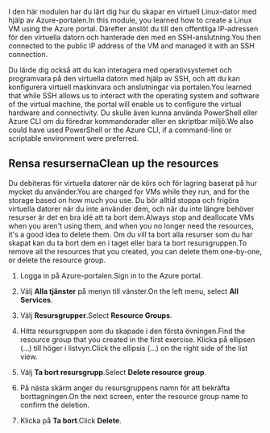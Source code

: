 <span data-ttu-id="36de5-101">I den här modulen har du lärt dig hur du skapar en virtuell Linux-dator med hjälp av Azure-portalen.</span><span class="sxs-lookup"><span data-stu-id="36de5-101">In this module, you learned how to create a Linux VM using the Azure portal.</span></span> <span data-ttu-id="36de5-102">Därefter anslöt du till den offentliga IP-adressen för den virtuella datorn och hanterade den med en SSH-anslutning.</span><span class="sxs-lookup"><span data-stu-id="36de5-102">You then connected to the public IP address of the VM and managed it with an SSH connection.</span></span> 

<span data-ttu-id="36de5-103">Du lärde dig också att du kan interagera med operativsystemet och programvara på den virtuella datorn med hjälp av SSH, och att du kan konfigurera virtuell maskinvara och anslutningar via portalen.</span><span class="sxs-lookup"><span data-stu-id="36de5-103">You learned that while SSH allows us to interact with the operating system and software of the virtual machine, the portal will enable us to configure the virtual hardware and connectivity.</span></span> <span data-ttu-id="36de5-104">Du skulle även kunna använda PowerShell eller Azure CLI om du föredrar kommandorader eller en skriptbar miljö.</span><span class="sxs-lookup"><span data-stu-id="36de5-104">We also could have used PowerShell or the Azure CLI, if a command-line or scriptable environment were preferred.</span></span>

## <a name="clean-up-the-resources"></a><span data-ttu-id="36de5-105">Rensa resurserna</span><span class="sxs-lookup"><span data-stu-id="36de5-105">Clean up the resources</span></span>

<span data-ttu-id="36de5-106">Du debiteras för virtuella datorer när de körs och för lagring baserat på hur mycket du använder.</span><span class="sxs-lookup"><span data-stu-id="36de5-106">You are charged for VMs while they run, and for the storage based on how much you use.</span></span> <span data-ttu-id="36de5-107">Du bör alltid stoppa och frigöra virtuella datorer när du inte använder dem, och när du inte längre behöver resurser är det en bra idé att ta bort dem.</span><span class="sxs-lookup"><span data-stu-id="36de5-107">Always stop and deallocate VMs when you aren't using them, and when you no longer need the resources, it's a good idea to delete them.</span></span> <span data-ttu-id="36de5-108">Om du vill ta bort alla resurser som du har skapat kan du ta bort dem en i taget eller bara ta bort resursgruppen.</span><span class="sxs-lookup"><span data-stu-id="36de5-108">To remove all the resources that you created, you can delete them one-by-one, or delete the resource group.</span></span>

1. <span data-ttu-id="36de5-109">Logga in på Azure-portalen.</span><span class="sxs-lookup"><span data-stu-id="36de5-109">Sign in to the Azure portal.</span></span>

1. <span data-ttu-id="36de5-110">Välj **Alla tjänster** på menyn till vänster.</span><span class="sxs-lookup"><span data-stu-id="36de5-110">On the left menu, select **All Services**.</span></span>

1. <span data-ttu-id="36de5-111">Välj **Resursgrupper**.</span><span class="sxs-lookup"><span data-stu-id="36de5-111">Select **Resource Groups**.</span></span>

1. <span data-ttu-id="36de5-112">Hitta resursgruppen som du skapade i den första övningen.</span><span class="sxs-lookup"><span data-stu-id="36de5-112">Find the resource group that you created in the first exercise.</span></span> <span data-ttu-id="36de5-113">Klicka på ellipsen (...) till höger i listvyn.</span><span class="sxs-lookup"><span data-stu-id="36de5-113">Click the ellipsis (...) on the right side of the list view.</span></span>

1. <span data-ttu-id="36de5-114">Välj **Ta bort resursgrupp**.</span><span class="sxs-lookup"><span data-stu-id="36de5-114">Select **Delete resource group**.</span></span>

1. <span data-ttu-id="36de5-115">På nästa skärm anger du resursgruppens namn för att bekräfta borttagningen.</span><span class="sxs-lookup"><span data-stu-id="36de5-115">On the next screen, enter the resource group name to confirm the deletion.</span></span>

1. <span data-ttu-id="36de5-116">Klicka på **Ta bort**.</span><span class="sxs-lookup"><span data-stu-id="36de5-116">Click **Delete**.</span></span>
